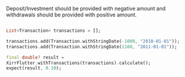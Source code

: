 Deposit/Investment should be provided with negative amount and withdrawals should be provided with
positive amount.

```dart

List<Transaction> transactions = [];

transactions.add(Transaction.withStringDate(-1000, "2010-01-01"));
transactions.add(Transaction.withStringDate(1100, "2011-01-01"));

final double? result =
XirrFlutter.withTransactions(transactions).calculate();
expect(result, 0.10);

```